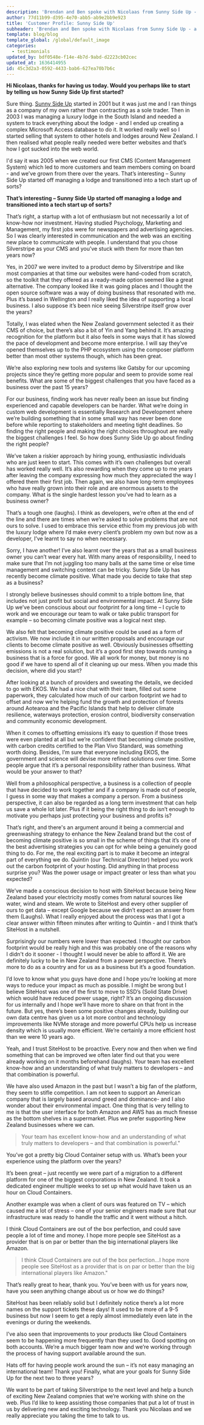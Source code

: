 ```yaml
---
description: 'Brendan and Ben spoke with Nicolaas from Sunny Side Up - a successful web development agency in Wellington'
author: 77d11b99-d395-4e70-abb5-ab9e2bb9e923
title: 'Customer Profile: Sunny Side Up'
subheader: 'Brendan and Ben spoke with Nicolaas from Sunny Side Up - a successful web development agency in Wellington - about his story, Silverstripe, becoming climate positive certified and his experience with us over the years. The beautiful beach photos are courtesy of Nicolaas himself.'
template: blog/blog
template_global: /global/default_image
categories:
  - testimonials
updated_by: bdf0548e-f14e-4b7d-9abd-d2223cb02cec
updated_at: 1636414955
id: 45c3d2a3-0592-4433-bab6-627ea70b7b6c
---
```

**Hi Nicolaas, thanks for having us today. Would you perhaps like to start by telling us how Sunny Side Up first started?**

Sure thing. [Sunny Side Up](https://www.sunnysideup.co.nz/) started in 2001 but it was just me and I ran things as a company of my own rather than contracting as a sole trader. Then in 2003 I was managing a luxury lodge in the South Island and needed a system to track everything about the lodge - and I ended up creating a complex Microsoft Access database to do it. It worked really well so I started selling that system to other hotels and lodges around New Zealand. I then realised what people really needed were better websites and that’s how I got sucked into the web world.

I'd say it was 2005 when we created our first CMS (Content Management System) which led to more customers and team members coming on board - and we’ve grown from there over the years.
That’s interesting – Sunny Side Up started off managing a lodge and transitioned into a tech start up of sorts?

**That’s interesting – Sunny Side Up started off managing a lodge and transitioned into a tech start up of sorts?**

That’s right, a startup with a lot of enthusiasm but not necessarily a lot of know-how nor investment. Having studied Psychology, Marketing and Management, my first jobs were for newspapers and advertising agencies. So I was clearly interested in communication and the web was an exciting new place to communicate with people.
I understand that you chose Silverstripe as your CMS and you’ve stuck with them for more than ten years now?

Yes, in 2007 we were invited to a product demo by Silverstripe and like most companies at that time our websites were hand-coded from scratch, so the toolkit that they offered as a ready-made option seemed like a great alternative. The company looked like it was going places and I thought the open source software was a way of doing business that resonated with me. Plus it’s based in Wellington and I really liked the idea of supporting a local business.
I also suppose it’s been nice seeing Silverstripe itself grow over the years?

Totally, I was elated when the New Zealand government selected it as their CMS of choice, but there’s also a bit of Yin and Yang behind it. It’s amazing recognition for the platform but it also feels in some ways that it has slowed the pace of development and become more enterprise. I will say they’ve opened themselves up to the PHP ecosystem using the composer platform better than most other systems though, which has been great.

We’re also exploring new tools and systems like Gatsby for our upcoming projects since they’re getting more popular and seem to provide some real benefits.
What are some of the biggest challenges that you have faced as a business over the past 15 years?

For our business, finding work has never really been an issue but finding experienced and capable developers can be harder. What we’re doing in custom web development is essentially Research and Development where we’re building something that in some small way has never been done before while reporting to stakeholders and meeting tight deadlines. So finding the right people and making the right choices throughout are really the biggest challenges I feel.
So how does Sunny Side Up go about finding the right people?

We’ve taken a riskier approach by hiring young, enthusiastic individuals who are just keen to start. This comes with it’s own challenges but overall has worked really well. It’s also rewarding when they come up to me years after leaving the company expressing how much they appreciated the way I offered them their first job. Then again, we also have long-term employees who have really grown into their role and are enormous assets to the company.
What is the single hardest lesson you’ve had to learn as a business owner?

That’s a tough one (laughs). I think as developers, we’re often at the end of the line and there are times when we’re asked to solve problems that are not ours to solve. I used to embrace this service ethic from my previous job with the luxury lodge where I’d make every client’s problem my own but now as a developer, I’ve learnt to say no when necessary.

Sorry, I have another! I’ve also learnt over the years that as a small business owner you can’t wear every hat. With many areas of responsibility, I need to make sure that I’m not juggling too many balls at the same time or else time management and switching context can be tricky.
Sunny Side Up has recently become climate positive. What made you decide to take that step as a business?

I strongly believe businesses should commit to a triple bottom line, that includes not just profit but social and environmental impact. At Sunny Side Up we’ve been conscious about our footprint for a long time – I cycle to work and we encourage our team to walk or take public transport for example – so becoming climate positive was a logical next step.

We also felt that becoming climate positive could be used as a form of activism. We now include it in our written proposals and encourage our clients to become climate positive as well. Obviously businesses offsetting emissions is not a real solution, but it’s a good first step towards running a business that is a force for good. We all work for money, but money is no good if we have to spend all of it cleaning up our mess.
When you made this decision, where did you start?

After looking at a bunch of providers and sweating the details, we decided to go with EKOS. We had a nice chat with their team, filled out some paperwork, they calculated how much of our carbon footprint we had to offset and now we’re helping fund the growth and protection of forests around Aotearoa and the Pacific Islands that help to deliver climate resilience, waterways protection, erosion control, biodiversity conservation and community economic development.

When it comes to offsetting emissions it’s easy to question if those trees were even planted at all but we’re confident that becoming climate positive, with carbon credits certified to the Plan Vivo Standard, was something worth doing. Besides, I’m sure that everyone including EKOS, the government and science will devise more refined solutions over time.
Some people argue that it’s a personal responsibility rather than business. What would be your answer to that?

Well from a philosophical perspective, a business is a collection of people that have decided to work together and if a company is made out of people, I guess in some way that makes a company a person. From a business perspective, it can also be regarded as a long term investment that can help us save a whole lot later.
Plus if it being the right thing to do isn’t enough to motivate you perhaps just protecting your business and profits is?

That’s right, and there's an argument around it being a commercial and greenwashing strategy to enhance the New Zealand brand but the cost of becoming climate positive is so small in the scheme of things that it’s one of the best advertising strategies you can opt for while being a genuinely good thing to do. For me, the real exciting part is to make it become an integral part of everything we do.
Quintin (our Technical Director) helped you work out the carbon footprint of your hosting. Did anything in that process surprise you? Was the power usage or impact greater or less than what you expected?

We’ve made a conscious decision to host with SiteHost because being New Zealand based your electricity mostly comes from natural sources like water, wind and steam. We wrote to SiteHost and every other supplier of ours to get data – except Google because we didn’t expect an answer from them (Laughs). What I really enjoyed about the process was that I got a clear answer within fifteen minutes after writing to Quintin - and I think that’s SiteHost in a nutshell.

Surprisingly our numbers were lower than expected. I thought our carbon footprint would be really high and this was probably one of the reasons why I didn't do it sooner - I thought I would never be able to afford it.
We are definitely lucky to be in New Zealand from a power perspective. There’s more to do as a country and for us as a business but it’s a good foundation.

I’d love to know what you guys have done and I hope you’re looking at more ways to reduce your impact as much as possible. I might be wrong but I believe SiteHost was one of the first to move to SSD’s (Solid State Drive) which would have reduced power usage, right?
It’s an ongoing discussion for us internally and I hope we’ll have more to share on that front in the future. But yes, there’s been some positive changes already, building our own data centre has given us a lot more control and technology improvements like NVMe storage and more powerful CPUs help us increase density which is usually more efficient. We’re certainly a more efficient host than we were 10 years ago.

Yeah, and I trust SiteHost to be proactive. Every now and then when we find something that can be improved we often later find out that you were already working on it months beforehand (laughs). Your team has excellent know-how and an understanding of what truly matters to developers – and that combination is powerful.

We have also used Amazon in the past but I wasn’t a big fan of the platform, they seem to stifle competition. I am not keen to support an American company that is largely based around greed and dominance- and I also wonder about their environmental impact. One thing that is very telling to me is that the user interface for both Amazon and AWS has as much finesse as the bottom shelves in a supermarket. Plus we prefer supporting New Zealand businesses where we can.

>Your team has excellent know-how and an understanding of what truly matters to developers – and that combination is powerful."

You’ve got a pretty big Cloud Container setup with us. What’s been your experience using the platform over the years?

It’s been great – just recently we were part of a migration to a different platform for one of the biggest corporations in New Zealand. It took a dedicated engineer multiple weeks to set up what would have taken us an hour on Cloud Containers.

Another example was when a client of ours was featured on TV – which caused me a lot of stress – one of your senior engineers made sure that our infrastructure was ready to handle the traffic and it went without a hitch.

I think Cloud Containers are out of the box perfection, and could save people a lot of time and money. I hope more people see SiteHost as a provider that is on par or better than the big international players like Amazon.

>I think Cloud Containers are out of the box perfection...I hope more people see SiteHost as a provider that is on par or better than the big international players like Amazon."

That’s really great to hear, thank you. You’ve been with us for years now, have you seen anything change about us or how we do things?

SiteHost has been reliably solid but I definitely notice there’s a lot more names on the support tickets these days! It used to be more of a 9-5 business but now I seem to get a reply almost immediately even late in the evenings or during the weekends.

I’ve also seen that improvements to your products like Cloud Containers seem to be happening more frequently than they used to.
Good spotting on both accounts. We’re a much bigger team now and we’re working through the process of having support available around the sun.

Hats off for having people work around the sun – it’s not easy managing an international team!
Thank you! Finally, what are your goals for Sunny Side Up for the next two to three years?

We want to be part of taking Silverstripe to the next level and help a bunch of exciting New Zealand compnies that we’re working with shine on the web. Plus I’d like to keep assisting those companies that put a lot of trust in us by delivering new and exciting technology.
Thank you Nicolaas and we really appreciate you taking the time to talk to us.
